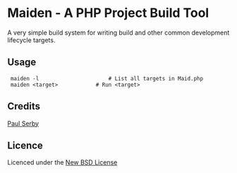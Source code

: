 # Maiden - A PHP Project Build Tool

A very simple build system for writing build and other common development lifecycle targets.

## Usage

     maiden -l 						# List all targets in Maid.php
     maiden <target>			# Run <target>

## Credits
[Paul Serby](https://github.com/PabloSerbo/)

## Licence
Licenced under the [New BSD License](http://opensource.org/licenses/bsd-license.php)
